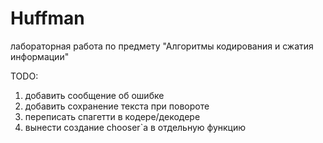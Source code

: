 # Huffman

лабораторная работа по предмету "Алгоритмы кодирования и сжатия информации"

TODO: 
1. добавить сообщение об ошибке
2. добавить сохранение текста при повороте
3. переписать спагетти в кодере/декодере
4. вынести создание chooser`a в отдельную функцию
